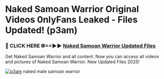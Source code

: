 # Naked Samoan Warrior Original Videos 0nlyFans Leaked - Files Updated! (p3am)

<h3>🔴 CLICK HERE 🌐==►► <a href="https://tinyurl.com/yckcrads" rel="nofollow">Naked Samoan Warrior Updated Files</a></h3>

Get Naked Samoan Warrior and all content. Now you can access all videos and pictures of Naked Samoan Warrior. New Updated Files 2025!

[![p3am](https://i.imgur.com/hpKpOFt.gif)](https://tinyurl.com/yckcrads)
naked male samoan warrior